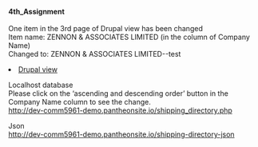 <strong>4th_Assignment <br/></strong><br>
One item in the 3rd page of Drupal view has been changed<br/>
Item name: ZENNON & ASSOCIATES LIMITED (in the column of Company Name)<br/>
Changed to: ZENNON & ASSOCIATES LIMITED--test

<li><a href="http://dev-comm5961-demo.pantheonsite.io/shipping-directory">Drupal view</a></li>

Localhost database<br/>
Please click on the ‘ascending and descending order’ button in the Company Name column to see the change.<br/>
http://dev-comm5961-demo.pantheonsite.io/shipping_directory.php


Json<br>
http://dev-comm5961-demo.pantheonsite.io/shipping-directory-json
